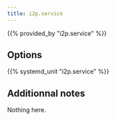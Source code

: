 ```yaml
---
title: i2p.service
---
```


{{% provided_by "i2p.service" %}}

## Options

{{% systemd_unit "i2p.service" %}}

## Additionnal notes

Nothing here.